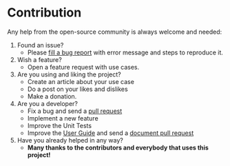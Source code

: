 
# Contribution

Any help from the open-source community is always welcome and needed:

1. Found an issue?
    - Please [fill a bug report][tracker] with error message and steps to reproduce it.
2. Wish a feature?
    - Open a feature request with use cases.
3. Are you using and liking the project?
    - Create an article about your use case
    - Do a post on your likes and dislikes
    - Make a donation.
4. Are you a developer?
    - Fix a bug and send a [pull request][pull_request]
    - Implement a new feature
    - Improve the Unit Tests
    - Improve the [User Guide][doc] and send a [document pull request][doc_repo]
5. Have you already helped in any way?
    - **Many thanks to the contributors and everybody that uses this project!**

[tracker]: https://github.com/dart-backend/angel/issues
[pull_request]: https://github.com/dart-backend/angel/pulls
[doc]: https://angel3-docs.dukefirehawk.com
[doc_repo]: https://github.com/dart-backend/angel3-guide/pulls
